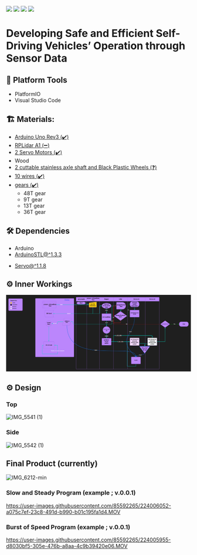 <img width = "150px" src = "https://img.shields.io/github/repo-size/ISEF-7/project_v4?label=Project%20Size&logo=google%20drive"> <img width = "110px" src = "https://img.shields.io/github/languages/count/ISEF-7/project_v4?logo=C%2B%2B&logoColor=blue"> <img width = "110px" src = "https://img.shields.io/github/languages/top/ISEF-7/project_v4?label=C%2B%2B&logo=c%2B%2B&logoColor=blue">
<img width = "100px" src = "https://img.shields.io/github/issues/ISEF-7/project_v4">
# Developing Safe and Efficient Self-Driving Vehicles’ Operation through Sensor Data

## 🚉 Platform Tools
- PlatformIO 
- Visual Studio Code
## 🏗️ Materials:
- [Arduino Uno Rev3 (✔️)](https://www.amazon.com/Arduino-A000066-ARDUINO-UNO-R3/dp/B008GRTSV6/ref=sr_1_1_sspa?crid=18DWQZCT5ALLQ&keywords=arduino+uno&qid=1671903939&sprefix=arduino+uno%2Caps%2C101&sr=8-1-spons&psc=1&smid=AA57DDZKZUZDLspLa=ZW5jcnlwdGVkUXVhbGlmaWVyPUEzMFNYRUxOUVUwU0FMJmVuY3J5cHRlZElkPUEwNzMyNDUzREcxREZJMEw3OUNNJmVuY3J5cHRlZEFkSWQ9QTA5NDYzMzdOV0RGVklGUERMS1Emd2lkZ2V0TmFtZT1zcF9hdGYmYWN0aW9uPWNsaWNrUmVkaXJlY3QmZG9Ob3RMb2dDbGljaz10cnVl)
- [RPLidar A1 (➖)](https://www.amazon.com/youyeetoo-Scanning-Obstacle-Avoidance-Navigation/dp/B0923RYT8V/ref=sr_1_1?crid=2HJT0FBYUZPEE&keywords=rplidar+a1+arduino&qid=1672168854&sprefix=rplidar+a1+arduino%2Caps%2C96&sr=8-1)
- [2 Servo Motors (✔️)](https://www.amazon.com/Micro-Servos-Helicopter-Airplane-Controls/dp/B07MLR1498/ref=sr_1_2_sspa?crid=33Z8ENBSVKJXR&keywords=4%2Bpcs%2Bsg90%2B9g%2Bmicro%2Bservo&qid=1671903914&sprefix=4%2Bpcs%2Bsg90%2B9g%2Bmicro%2Bservoe%2Caps%2C101&sr=8-2-spons&smid=A2QTZX14X1D97I&spLa=ZW5jcnlwdGVkUXVhbGlmaWVyPUEzNFRCSklWSElST044JmVuY3J5cHRlZElkPUEwMTEzNzE0MklLQUtRWjYwRUlSUCZlbmNyeXB0ZWRBZElkPUEwMzAzNTAzMUdNV0YxTTJFN0NFRCZ3aWRnZXROYW1lPXNwX2F0ZiZhY3Rpb249Y2xpY2tSZWRpcmVjdCZkb05vdExvZ0NsaWNrPXRydWU&th=1)
- Wood
- [2 cuttable stainless axle shaft and Black Plastic Wheels (❓)](https://www.amazon.com/gp/product/B07Z1H53Z4/ref=ewc_pr_img_1?smid=A27JQP2WM1GK86&th=1)
- [10 wires (✔️)](https://www.amazon.com/gp/product/B089FZ79CS/ref=ppx_yo_dt_b_asin_title_o01_s00?ie=UTF8&psc=1)
- [gears (✔️)](https://www.amazon.com/Quimat-Plastic-Single-Double-Reduction/dp/B06XCG24HZ/ref=sr_1_1?crid=1NLZO1UB8V3J7&keywords=12%2C28+gears&qid=1672165208&s=industrial&sprefix=12%2C28+gears%2Cindustrial%2C128&sr=1-1)
  - 48T gear
  - 9T gear
  - 13T gear 
  - 36T gear

## 🛠️ Dependencies 

- Arduino 
- [ArduinoSTL@^1.3.3](//https://registry.platformio.org/libraries/mike-matera/ArduinoSTL)
<!-- - [ArduinoJson@^6.19.4](https://registry.platformio.org/libraries/bblanchon/ArduinoJson)
- [Thread@^0.0.0-alpha+sha.dac3874d28](https://registry.platformio.org/libraries/ivanseidel/Thread)
- [RPLidar](https://github.com/robopeak/rplidar_arduino) (Seemingly only available in GitHub and not in the PlatformIO Library Registry) -->
- [Servo@^1.1.8](https://registry.platformio.org/libraries/arduino-libraries/Servo)
<!-- - [SdFat@^2.2.0](https://registry.platformio.org/libraries/greiman/SdFat)
- [LinkedLists@^0.0.0-alpha+sha.dac3874d28](https://registry.platformio.org/libraries/ivanseidel/LinkedList) -->

## ⚙️ Inner Workings

![Inner Workings Logic Flow Chart](https://raw.githubusercontent.com/ISEF-7/project_v3/v3.1.1/images/fc.png?raw=true)

## ⚙️ Design
### Top
![IMG_5541 (1)](https://user-images.githubusercontent.com/85592265/211177221-557b06b1-6102-4437-8ef2-ba2589d172a5.png)
### Side
![IMG_5542 (1)](https://user-images.githubusercontent.com/85592265/211177223-9f6d3650-2592-460a-962b-a5ca10fe46c6.png)

## Final Product (currently)

![IMG_6212-min](https://user-images.githubusercontent.com/85592265/224009690-5fbd3766-b52b-4b02-87ff-cd412b3825bf.png)

### Slow and Steady Program (example ; v.0.0.1)

https://user-images.githubusercontent.com/85592265/224006052-a075c7ef-23c8-491d-b990-b01c195fa1d4.MOV

### Burst of Speed Program (example ; v.0.0.1)

https://user-images.githubusercontent.com/85592265/224005955-d8030bf5-305e-476b-a8aa-4c9b39420e06.MOV
